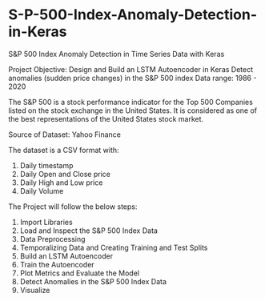 # S-P-500-Index-Anomaly-Detection-in-Keras

S&P 500 Index Anomaly Detection in Time Series Data with Keras

Project Objective:
    Design and Build an LSTM Autoencoder in Keras
    Detect anomalies (sudden price changes) in the S&P 500 index
    Data range: 1986 - 2020

The S&P 500 is a stock performance indicator for the Top 500 Companies listed on the stock exchange in the United States. 
It is considered as one of the best representations of the United States stock market.

Source of Dataset: Yahoo Finance

The dataset is a CSV format with: 
1. Daily timestamp
2. Daily Open and Close price
3. Daily High and Low price
4. Daily Volume


The Project will follow the below steps:
1. Import Libraries
2. Load and Inspect the S&P 500 Index Data
3. Data Preprocessing
4. Temporalizing Data and Creating Training and Test Splits
5. Build an LSTM Autoencoder
6. Train the Autoencoder
7. Plot Metrics and Evaluate the Model
8. Detect Anomalies in the S&P 500 Index Data
9. Visualize
